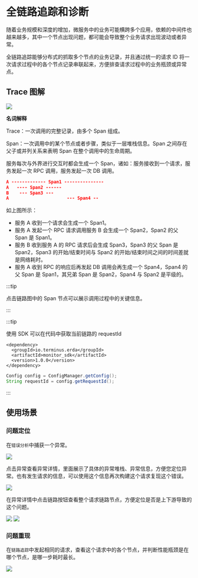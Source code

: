 # 全链路追踪和诊断

随着业务规模和深度的增加，微服务中的业务可能横跨多个应用，依赖的中间件也越来越多，其中一个节点出现问题，都可能会导致整个业务请求出现波动或者异常。

全链路追踪能够分布式的抓取多个节点的业务记录，并且通过统一的请求 ID 将一次请求过程中的各个节点记录串联起来，方便排查请求过程中的业务瓶颈或异常点。

## Trace 图解

![](https://terminus-paas.oss-cn-hangzhou.aliyuncs.com/paas-doc/2020/03/27/10b65af6-d199-46e0-897f-aff2ca69463f.png)

**名词解释**

Trace：一次调用的完整记录，由多个 Span 组成。

Span：一次调用中的某个节点或者步骤，类似于一层堆栈信息。Span 之间存在父子或并列关系来表明 Span 在整个调用中的生命周期。

服务每次与外界进行交互时都会生成一个 Span，诸如：服务接收到一个请求，服务发起一次 RPC 调用，服务发起一次 DB 调用。

```json
A ------------- Span1 ---------------
A   ---- Span2 ------
B    --- Span3 ---
A                      --- Span4 --
```

如上图所示：

* 服务 A 收到一个请求会生成一个 Span1。
* 服务 A 发起一个 RPC 请求调用服务 B 会生成一个 Span2，Span2 的父 Span 是 Span1。
* 服务 B 收到服务 A 的 RPC 请求后会生成 Span3，Span3 的父 Span 是 Span2，Span3 的开始/结束时间与 Span2 的开始/结束时间之间的时间差就是网络耗时。
* 服务 A 收到 RPC 的响应后再发起 DB 调用会再生成一个 Span4，Span4 的父 Span 是 Span1，其兄弟 Span 是 Span2，Span4 与 Span2 是平级的。

:::tip

点击链路图中的 Span 节点可以展示调用过程中的关键信息。

:::

:::tip

使用 SDK 可以在代码中获取当前链路的 requestId

```pom
<dependency>
  <groupId>io.terminus.erda</groupId>
  <artifactId>monitor_sdk</artifactId>
  <version>1.0.0</version>
</dependency>
```

```java
Config config = ConfigManager.getConfig();
String requestId = config.getRequestId();
```

:::

## 使用场景

### 问题定位
在`错误分析`中捕获一个异常。

![](https://terminus-paas.oss-cn-hangzhou.aliyuncs.com/paas-doc/2020/03/26/e41b43fa-2bea-4095-92dc-503a8a7b4091.png)

点击异常查看异常详情，里面展示了具体的异常堆栈、异常信息，方便您定位异常。也有发生请求的信息，可以使用这个信息再次构建这个请求复现这个错误。

![](https://terminus-paas.oss-cn-hangzhou.aliyuncs.com/paas-doc/2020/03/26/d0d0617d-fdd1-436d-b303-34ec102ce685.png)

在异常详情中点击链路按钮查看整个请求链路节点，方便定位是否是上下游导致的这个问题。

![](https://terminus-paas.oss-cn-hangzhou.aliyuncs.com/paas-doc/2020/03/26/90431096-92d0-4ada-98af-422061dcfbfb.png)
![](https://terminus-paas.oss-cn-hangzhou.aliyuncs.com/paas-doc/2020/03/26/e7cec2d7-fa2f-4cca-ae5b-de520e388f54.png)

### 问题重现
在`链路追踪`中发起相同的请求，查看这个请求中的各个节点，并判断性能瓶颈是在哪个节点，是哪一步耗时最长。

![](https://terminus-paas.oss-cn-hangzhou.aliyuncs.com/paas-doc/2020/03/27/b0eb7457-752d-4e29-b7bb-2669276fc95b.png)

